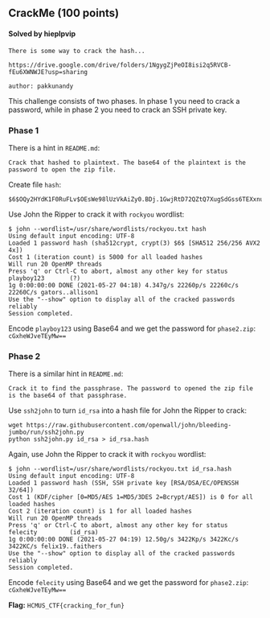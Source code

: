 ## CrackMe (100 points)

#### Solved by hieplpvip

```
There is some way to crack the hash...

https://drive.google.com/drive/folders/1NgygZjPeOI8isi2q5RVCB-fEu6XWNWJE?usp=sharing

author: pakkunandy
```

This challenge consists of two phases. In phase 1 you need to crack a password, while in phase 2 you need to crack an SSH private key.

### Phase 1

There is a hint in `README.md`:

```
Crack that hashed to plaintext. The base64 of the plaintext is the password to open the zip file.
```

Create file `hash`:

```
$6$OQy2HYdK1F0RuFLv$OEsWe98lUzVkAiZy0.BDj.1GwjRtD72QZtQ7XugSdGss6TEXxnu4b3NWaVKBoSFtJ/LlG59l2sh4nLUPIqeLV1
```

Use John the Ripper to crack it with `rockyou` wordlist:

```
$ john --wordlist=/usr/share/wordlists/rockyou.txt hash
Using default input encoding: UTF-8
Loaded 1 password hash (sha512crypt, crypt(3) $6$ [SHA512 256/256 AVX2 4x])
Cost 1 (iteration count) is 5000 for all loaded hashes
Will run 20 OpenMP threads
Press 'q' or Ctrl-C to abort, almost any other key for status
playboy123       (?)
1g 0:00:00:00 DONE (2021-05-27 04:18) 4.347g/s 22260p/s 22260c/s 22260C/s gators..allison1
Use the "--show" option to display all of the cracked passwords reliably
Session completed.
```

Encode `playboy123` using Base64 and we get the password for `phase2.zip`: `cGxheWJveTEyMw==`

### Phase 2

There is a similar hint in `README.md`:

```
Crack it to find the passphrase. The password to opened the zip file is the base64 of that passphrase.
```

Use `ssh2john` to turn `id_rsa` into a hash file for John the Ripper to crack:

```shell
wget https://raw.githubusercontent.com/openwall/john/bleeding-jumbo/run/ssh2john.py
python ssh2john.py id_rsa > id_rsa.hash
```

Again, use John the Ripper to crack it with `rockyou` wordlist:

```
$ john --wordlist=/usr/share/wordlists/rockyou.txt id_rsa.hash
Using default input encoding: UTF-8
Loaded 1 password hash (SSH, SSH private key [RSA/DSA/EC/OPENSSH 32/64])
Cost 1 (KDF/cipher [0=MD5/AES 1=MD5/3DES 2=Bcrypt/AES]) is 0 for all loaded hashes
Cost 2 (iteration count) is 1 for all loaded hashes
Will run 20 OpenMP threads
Press 'q' or Ctrl-C to abort, almost any other key for status
felecity         (id_rsa)
1g 0:00:00:00 DONE (2021-05-27 04:19) 12.50g/s 3422Kp/s 3422Kc/s 3422KC/s felix19..faithers
Use the "--show" option to display all of the cracked passwords reliably
Session completed.
```

Encode `felecity` using Base64 and we get the password for `phase2.zip`: `cGxheWJveTEyMw==`

**Flag:** `HCMUS_CTF{cracking_for_fun}`
